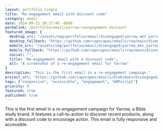 ```yaml
---
layout: portfolio_single
title: "Re-engagement email with discount code"
category: email
date: 2024-08-21 20:17:40 -0500
permalink: /portfolio/email/yarrow-reengagement-discount
featured_image: {
  desktop_src: "/assets/img/portfolio/email/disengaged/yarrow_mkt_yarrow-reengagement_1-discount_600.webp",
  desktop_fallback: "https://github.com/capncapes/emails/raw/main/disengaged/assets/yarrow_mkt_yarrow-reengagement_1-discount_600.jpeg",
  mobile_src: "/assets/img/portfolio/email/disengaged/yarrow_mkt_yarrow-reengagement_1-discount_340.webp",
  mobile_fallback: "https://github.com/capncapes/emails/raw/main/disengaged/assets/yarrow_mkt_yarrow-reengagement_1-discount_340.jpeg",
  social: "",
  title: "Re-engagement email with a discount code",
  alt: "A screenshot of a re-engagement email for Yarrow"
}
description: "This is the first email in a re-engagement campaign."
project_url: "https://github.com/capncapes/emails/blob/main/disengaged/yarrow_mkt_yarrow-reengagement_1-discount.html"
tags: ["responsive", "accessible", "engagement", "AMPscript"]
priority: 0
featured: true
published: true
---
```


This is the first email in a re-engagement campaign for Yarrow, a Bible study brand. It features a call-to-action to discover recent products, along with a discount code to encourage action. This email is fully responsive and accessible.